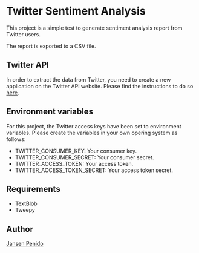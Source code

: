 # Twitter Sentiment Analysis
This project is a simple test to generate sentiment analysis report from Twitter users.

The report is exported to a CSV file.

## Twitter API
In order to extract the data from Twitter, you need to create a new application on the Twitter API website. Please find the instructions to do so [here](https://dev.twitter.com/oauth/overview/application-owner-access-tokens).

## Environment variables
For this project, the Twitter access keys have been set to environment variables. Please create the variables in your own opering system as follows:
* TWITTER_CONSUMER_KEY: Your consumer key.
* TWITTER_CONSUMER_SECRET: Your consumer secret.
* TWITTER_ACCESS_TOKEN: Your access token.
* TWITTER_ACCESS_TOKEN_SECRET: Your access token secret.

## Requirements
* TextBlob
* Tweepy

## Author
[Jansen Penido](https://bitbucket.org/jansenpenido)
